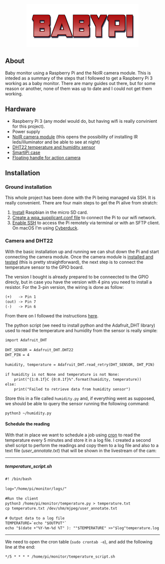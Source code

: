 <p align=center>
  <img width="365" height="141" src="logo.png">
</p>

## About
Baby monitor using a Raspberry Pi and the NoIR camera module.
This is inteded as a summary of the steps that I followed to get a Raspberry Pi 3 working as a baby monitor. There are many guides out there, but for some reason or another, none of them was up to date and I could not get them working.

## Hardware
- Raspberry Pi 3 (any model would do, but having wifi is really convinient for this project).
- Power supply
- [NoIR camera module](https://shop.pimoroni.com/products/raspberry-pi-camera-module-v2-1-with-mount?variant=19833929799) (this opens the possibility of installing IR leds/illuminator and be able to see at night)
- [DHT22 temperature and humidity sensor](https://www.ebay.de/itm/AM2302-DHT22-Digital-Temperatur-und-Feuchtigkeits-Sensor-Modul-SE08004/271574585686)
- [SmartiPi case](https://shop.pimoroni.com/products/smartipi-case-for-raspberry-pi)
- [Floating handle for action camera](https://www.ebay.de/itm/Water-Floating-Diving-Buoyancy-Selfie-Stick-Handle-Accessories-For-Gopro-gib/184044745464)

## Installation
### Ground installation
This whole project has been done with the Pi being managed via SSH. It is really convenient. There are four main steps to get the Pi alive from stratch:

 1. [Install](https://www.raspberrypi.org/documentation/installation/installing-images/) Raspbian in the micro SD card.
 2. [Create a wpa_supplicant.conf file](https://www.raspberrypi-spy.co.uk/2017/04/manually-setting-up-pi-wifi-using-wpa_supplicant-conf/) to connect the Pi to our wifi network.
 3. [Enable SSH](https://www.raspberrypi.org/documentation/remote-access/ssh/) to access the Pi remotely via terminal or with an SFTP client. On macOS I'm using [Cyberduck](https://cyberduck.io).

### Camera and DHT22
With the basic installation up and running we can shut down the Pi and start connecting the camera module. Once the camera module is [installed and tested](https://thepihut.com/blogs/raspberry-pi-tutorials/16021420-how-to-install-use-the-raspberry-pi-camera) (this is pretty straightforward), the next step is to connect the temperature sensor to the GPIO board. 

The version I bought is already prepared to be conneected to the GPIO direcly, but in case you have the version with 4 pins you need to install a resistor. For the 3-pin version, the wiring is done as follow:

    (+)   -> Pin 1
    (out) -> Pin 7
    (-)   -> Pin 6
From there on I followed the instructions [here](https://pimylifeup.com/raspberry-pi-humidity-sensor-dht22/).

The python script (we need to install python and the Adafruit_DHT library) used to read the temperature and humidity from the sensor is really simple:

    import Adafruit_DHT

    DHT_SENSOR = Adafruit_DHT.DHT22
    DHT_PIN = 4

    humidity, temperature = Adafruit_DHT.read_retry(DHT_SENSOR, DHT_PIN)
    
    if humidity is not None and temperature is not None:
        print("{1:0.1f}C {0:0.1f}%".format(humidity, temperature))
    else:
        print("Failed to retrieve data from humidity sensor")

Store this in a file called `humidity.py` and, if everything went as supposed, we should be able to query the sensor running the following command:

    python3 ~/humidity.py

#### Schedule the reading 
With that in place we want to schedule a job using [cron](https://www.raspberrypi.org/documentation/linux/usage/cron.md) to read the temperature every 5 minutes and store it in a log file. I created a second shell script to perform the readings and copy them to a log file and also to a text file (*user_annotate.txt*) that will be shown in the livestream of the cam:


----------


##### temperature_script.sh

    #! /bin/bash
    
    log="/home/pi/monitor/logs/"
    
    #Run the client
    python3 /home/pi/monitor/temperature.py > temperature.txt
    cp temperature.txt /dev/shm/mjpeg/user_annotate.txt
   
    # Output data to a log file
    TEMPERATURE=`echo "$OUTPUT"`    
    echo "$(date +"%Y-%m-%d %T" ): ""$TEMPERATURE" >>"$log"temperature.log


----------


We need to open the cron table (`sudo crontab -e`), and add the following line at the end:

    */5 * * * * /home/pi/monitor/temperature_script.sh
